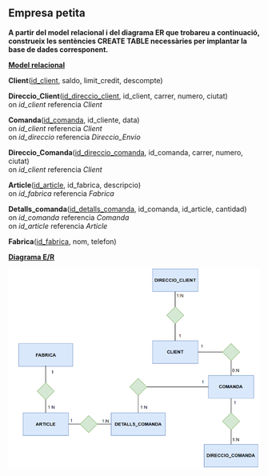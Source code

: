 ## Empresa petita

**A partir del model relacional i del diagrama ER que trobareu a continuació, construeix les sentències CREATE TABLE necessàries per implantar la base de dades corresponent.**

<ins>**Model relacional**</ins>

**Client**(<ins>id_client</ins>, saldo, limit_credit, descompte)

**Direccio_Client**(<ins>id_direccio_client</ins>, id_client, carrer, numero, ciutat)<br>
  on *id_client* referencia *Client*

**Comanda**(<ins>id_comanda</ins>, id_cliente, data)<br>
  on *id_client* referencia *Client*<br>
  on *id_direccio* referencia *Direccio_Envio*

**Direccio_Comanda**(<ins>id_direccio_comanda</ins>, id_comanda, carrer, numero, ciutat)<br>
  on *id_client* referencia *Client*
  
**Article**(<ins>id_article</ins>, id_fabrica, descripcio)<br>
  on *id_fabrica* referencia *Fabrica*
  
**Detalls_comanda**(<ins>id_detalls_comanda</ins>, id_comanda, id_article, cantidad)<br>
  on *id_comanda* referencia *Comanda*<br>
  on *id_article* referencia *Article*

**Fabrica**(<ins>id_fabrica</ins>, nom, telefon)

<ins>**Diagrama E/R**</ins>

  <div style="text-align: center;">
    <img src="https://github.com/victordomgs/Bases-de-Dades/blob/main/SQL-DDL/EER/EER-empresa.png" alt="EER-empresa" width="982" height="auto"/>
  </div>

